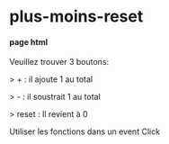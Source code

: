 # plus-moins-reset
<h4>page html</h4> 
Veuillez trouver 3 boutons:
<p> > + : il ajoute 1 au total</p>
<p>> - : il soustrait 1 au total</p>
<p>> reset : Il revient à 0</p>
<p> Utiliser les fonctions  dans un event Click</p>
